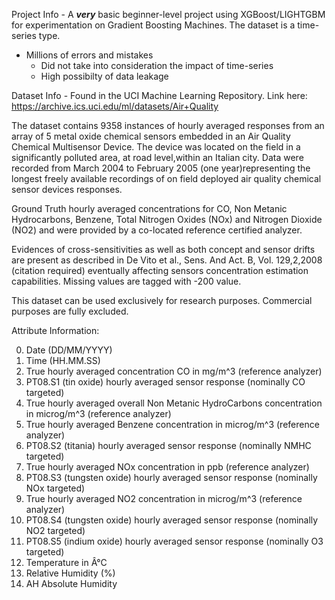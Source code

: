 Project Info - 
A ***very*** basic beginner-level project using XGBoost/LIGHTGBM for experimentation on Gradient Boosting Machines. 
The dataset is a time-series type. 
  - Millions of errors and mistakes 
    - Did not take into consideration the impact of time-series
    - High possibilty of data leakage

Dataset Info - 
Found in the UCI Machine Learning Repository. Link here:
https://archive.ics.uci.edu/ml/datasets/Air+Quality

The dataset contains 9358 instances of hourly averaged responses from an array of 5 metal oxide chemical sensors 
embedded in an Air Quality Chemical Multisensor Device. The device was located on the field in a significantly 
polluted area, at road level,within an Italian city. Data were recorded from March 2004 to February 2005 
(one year)representing the longest freely available recordings of on field deployed air quality chemical sensor
devices responses. 

Ground Truth hourly averaged concentrations for CO, Non Metanic Hydrocarbons, Benzene, Total Nitrogen Oxides 
(NOx) and Nitrogen Dioxide (NO2) and were provided by a co-located reference certified analyzer. 

Evidences of cross-sensitivities as well as both concept and sensor drifts are present as described in De Vito 
et al., Sens. And Act. B, Vol. 129,2,2008 (citation required) eventually affecting sensors concentration 
estimation capabilities. Missing values are tagged with -200 value.

This dataset can be used exclusively for research purposes. Commercial purposes are fully excluded.

Attribute Information:

0. Date (DD/MM/YYYY)
1. Time (HH.MM.SS)
2. True hourly averaged concentration CO in mg/m^3 (reference analyzer)
3. PT08.S1 (tin oxide) hourly averaged sensor response (nominally CO targeted)
4. True hourly averaged overall Non Metanic HydroCarbons concentration in microg/m^3 (reference analyzer)
5. True hourly averaged Benzene concentration in microg/m^3 (reference analyzer)
6. PT08.S2 (titania) hourly averaged sensor response (nominally NMHC targeted)
7. True hourly averaged NOx concentration in ppb (reference analyzer)
8. PT08.S3 (tungsten oxide) hourly averaged sensor response (nominally NOx targeted)
9. True hourly averaged NO2 concentration in microg/m^3 (reference analyzer)
10. PT08.S4 (tungsten oxide) hourly averaged sensor response (nominally NO2 targeted)
11. PT08.S5 (indium oxide) hourly averaged sensor response (nominally O3 targeted)
12. Temperature in Â°C
13. Relative Humidity (%)
14. AH Absolute Humidity
